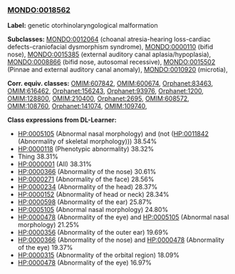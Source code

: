 
### [MONDO:0018562](http://purl.obolibrary.org/obo/MONDO_0018562)
**Label:** genetic otorhinolaryngological malformation

**Subclasses:** [MONDO:0012064](http://purl.obolibrary.org/obo/MONDO_0012064) (choanal atresia-hearing loss-cardiac defects-craniofacial dysmorphism syndrome), [MONDO:0000110](http://purl.obolibrary.org/obo/MONDO_0000110) (bifid nose), [MONDO:0015385](http://purl.obolibrary.org/obo/MONDO_0015385) (external auditory canal aplasia/hypoplasia), [MONDO:0008866](http://purl.obolibrary.org/obo/MONDO_0008866) (bifid nose, autosomal recessive), [MONDO:0015502](http://purl.obolibrary.org/obo/MONDO_0015502) (Pinnae and external auditory canal anomaly), [MONDO:0010920](http://purl.obolibrary.org/obo/MONDO_0010920) (microtia), 

**Corr. equiv. classes:** [OMIM:607842](http://purl.obolibrary.org/obo/OMIM_607842), [OMIM:600674](http://purl.obolibrary.org/obo/OMIM_600674), [Orphanet:83463](http://www.orpha.net/ORDO/Orphanet_83463), [OMIM:616462](http://purl.obolibrary.org/obo/OMIM_616462), [Orphanet:156243](http://www.orpha.net/ORDO/Orphanet_156243), [Orphanet:93976](http://www.orpha.net/ORDO/Orphanet_93976), [Orphanet:1200](http://www.orpha.net/ORDO/Orphanet_1200), [OMIM:128800](http://purl.obolibrary.org/obo/OMIM_128800), [OMIM:210400](http://purl.obolibrary.org/obo/OMIM_210400), [Orphanet:2695](http://www.orpha.net/ORDO/Orphanet_2695), [OMIM:608572](http://purl.obolibrary.org/obo/OMIM_608572), [OMIM:108760](http://purl.obolibrary.org/obo/OMIM_108760), [Orphanet:141074](http://www.orpha.net/ORDO/Orphanet_141074), [OMIM:109740](http://purl.obolibrary.org/obo/OMIM_109740), 

**Class expressions from DL-Learner:**

- [HP:0005105](http://purl.obolibrary.org/obo/HP_0005105) (Abnormal nasal morphology) and (not ([HP:0011842](http://purl.obolibrary.org/obo/HP_0011842) (Abnormality of skeletal morphology))) 38.54%
- [HP:0000118](http://purl.obolibrary.org/obo/HP_0000118) (Phenotypic abnormality) 38.32%
- Thing 38.31%
- [HP:0000001](http://purl.obolibrary.org/obo/HP_0000001) (All) 38.31%
- [HP:0000366](http://purl.obolibrary.org/obo/HP_0000366) (Abnormality of the nose) 30.61%
- [HP:0000271](http://purl.obolibrary.org/obo/HP_0000271) (Abnormality of the face) 28.56%
- [HP:0000234](http://purl.obolibrary.org/obo/HP_0000234) (Abnormality of the head) 28.37%
- [HP:0000152](http://purl.obolibrary.org/obo/HP_0000152) (Abnormality of head or neck) 28.34%
- [HP:0000598](http://purl.obolibrary.org/obo/HP_0000598) (Abnormality of the ear) 25.87%
- [HP:0005105](http://purl.obolibrary.org/obo/HP_0005105) (Abnormal nasal morphology) 24.80%
- [HP:0000478](http://purl.obolibrary.org/obo/HP_0000478) (Abnormality of the eye) and [HP:0005105](http://purl.obolibrary.org/obo/HP_0005105) (Abnormal nasal morphology) 21.25%
- [HP:0000356](http://purl.obolibrary.org/obo/HP_0000356) (Abnormality of the outer ear) 19.69%
- [HP:0000366](http://purl.obolibrary.org/obo/HP_0000366) (Abnormality of the nose) and [HP:0000478](http://purl.obolibrary.org/obo/HP_0000478) (Abnormality of the eye) 19.37%
- [HP:0000315](http://purl.obolibrary.org/obo/HP_0000315) (Abnormality of the orbital region) 18.09%
- [HP:0000478](http://purl.obolibrary.org/obo/HP_0000478) (Abnormality of the eye) 16.97%



